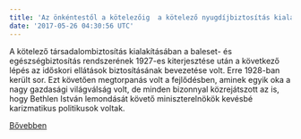 ```yaml
---
title: 'Az önkéntestől a kötelezőig  a kötelező nyugdíjbiztosítás kialakulása (4.rész)'
date: '2017-05-26 04:30:56 UTC'
---
```


A kötelező társadalombiztosítás kialakításában a baleset- és egészségbiztosítás rendszerének 1927-es kiterjesztése után a következő lépés az időskori ellátások biztosításának bevezetése volt. Erre 1928-ban került sor. Ezt követően megtorpanás volt a fejlődésben, aminek egyik oka a nagy gazdasági világválság volt, de minden bizonnyal közrejátszott az is, hogy Bethlen István lemondását követő miniszterelnökök kevésbé karizmatikus politikusok voltak.


[Bővebben](http://ift.tt/2qhSLt7)

